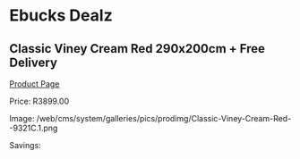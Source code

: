 
# Ebucks Dealz
## Classic Viney Cream Red 290x200cm + Free Delivery
[Product Page](https://www.ebucks.com/web/shop/productSelected.do?prodId=1210122933&catId=1209942745)

Price: R3899.00

Image: /web/cms/system/galleries/pics/prodimg/Classic-Viney-Cream-Red--9321C.1.png

Savings: 


	